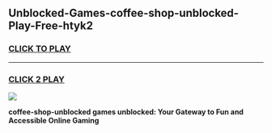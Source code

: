 
## Unblocked-Games-coffee-shop-unblocked-Play-Free-htyk2
<h3>
<a href="https://premium76.site?title=coffee-shop-unblocked&ref=18A1">CLICK TO PLAY</a></h3>
<hr>

<h3>
<a href="https://premium76.site?title=coffee-shop-unblocked&ref=18A1">CLICK 2 PLAY</a>
  
</h3>

<a href="https://premium76.site?title=coffee-shop-unblocked&ref=18A1"><img src="https://clearcache.store/games.png"></a>


**coffee-shop-unblocked games unblocked: Your Gateway to Fun and Accessible Online Gaming**

